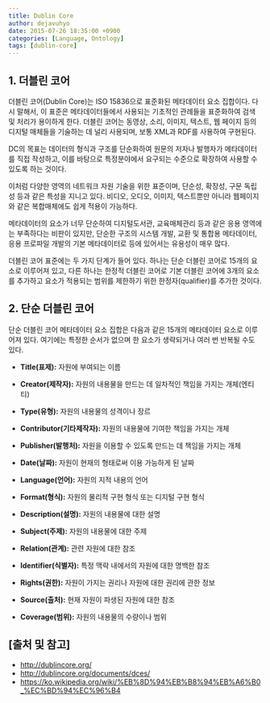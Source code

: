 ```yaml
---
title: Dublin Core
author: dejavuhyo
date: 2015-07-26 18:35:00 +0900
categories: [Language, Ontology]
tags: [dublin-core]
---
```


## 1. 더블린 코어
더블린 코어(Dublin Core)는 ISO 15836으로 표준화된 메타데이터 요소 집합이다. 다시 말해서, 이 표준은 메타데이터들에서 사용되는 기초적인 관례들을 표준화하여 검색 및 처리가 용이하게 한다. 더블린 코어는 동영상, 소리, 이미지, 텍스트, 웹 페이지 등의 디지털 매체들을 기술하는 데 널리 사용되며, 보통 XML과 RDF를 사용하여 구현된다.

DC의 목표는 데이터의 형식과 구조를 단순화하여 원문의 저자나 발행자가 메타데이터를 직접 작성하고, 이를 바탕으로 특정분야에서 요구되는 수준으로 확장하여 사용할 수 있도록 하는 것이다.

이처럼 다양한 영역의 네트워크 자원 기술을 위한 표준이며, 단순성, 확장성, 구문 독립성 등과 같은 특성을 지니고 있다. 비디오, 오디오, 이미지, 텍스트뿐만 아니라 웹페이지와 같은 복합매체에도 쉽게 적용이 가능하다.

메타데이터의 요소가 너무 단순하여 디지털도서관, 교육매체관리 등과 같은 응용 영역에는 부족하다는 비판이 있지만, 단순한 구조의 시스템 개발, 교환 및 통합용 메타데이터, 응용 프로파일 개발의 기본 메타데이터로 등에 있어서는 유용성이 매우 많다.

더블린 코어 표준에는 두 가지 단계가 들어 있다. 하나는 단순 더블린 코어로 15개의 요소로 이루어져 있고, 다른 하나는 한정적 더블린 코어로 기본 더블린 코어에 3개의 요소를 추가하고 요소가 적용되는 범위를 제한하기 위한 한정자(qualifier)를 추가한 것이다.

## 2. 단순 더블린 코어
단순 더블린 코어 메타데이터 요소 집합은 다음과 같은 15개의 메타데이터 요소로 이루어져 있다. 여기에는 특정한 순서가 없으며 한 요소가 생략되거나 여러 번 반복될 수도 있다.

* **Title(표제):** 자원에 부여되는 이름

* **Creator(제작자):** 자원의 내용물을 만드는 데 일차적인 책임을 가지는 개체(엔티티)

* **Type(유형):** 자원의 내용물의 성격이나 장르

* **Contributor(기타제작자):** 자원의 내용물에 기여한 책임을 가지는 개체

* **Publisher(발행처):** 자원을 이용할 수 있도록 만드는 데 책임을 가지는 개체

* **Date(날짜):** 자원이 현재의 형태로써 이용 가능하게 된 날짜

* **Language(언어):** 자원의 지적 내용의 언어

* **Format(형식):** 자원의 물리적 구현 형식 또는 디지털 구현 형식

* **Description(설명):** 자원의 내용물에 대한 설명

* **Subject(주제):** 자원의 내용물에 대한 주제

* **Relation(관계):** 관련 자원에 대한 참조

* **Identifier(식별자):** 특정 맥락 내에서의 자원에 대한 명백한 참조

* **Rights(권한):** 자원이 가지는 권리나 자원에 대한 권리에 관한 정보

* **Source(출처):** 현재 자원이 파생된 자원에 대한 참조

* **Coverage(범위):** 자원의 내용물의 수량이나 범위

## [출처 및 참고]
* <http://dublincore.org/>
* <http://dublincore.org/documents/dces/>
* <https://ko.wikipedia.org/wiki/%EB%8D%94%EB%B8%94%EB%A6%B0_%EC%BD%94%EC%96%B4>

